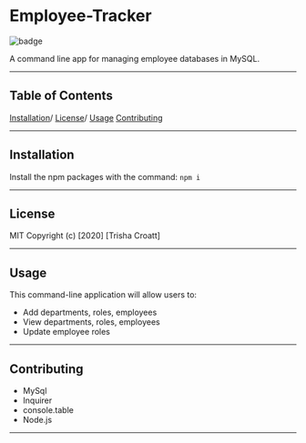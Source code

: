 # Employee-Tracker
    
![badge](https://img.shields.io/badge/license-MIT-green)

A command line app for managing employee databases in MySQL.

---

## Table of Contents
[Installation](#installation)/
[License](#license)/
[Usage](#usage)
[Contributing](#contributing)

---

## Installation
Install the npm packages with the command: ``` npm i ```

---

## License
MIT
Copyright (c) [2020] [Trisha Croatt]

---

## Usage
This command-line application will allow users to:
* Add departments, roles, employees
* View departments, roles, employees
* Update employee roles

---

## Contributing
* MySql
* Inquirer
* console.table
* Node.js

---